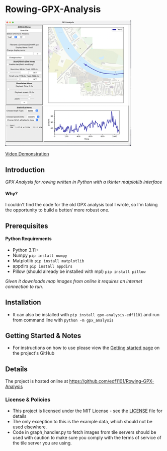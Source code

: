 # Rowing-GPX-Analysis

<img src="readme_images/total.png" alt="drawing" width="400"/>

[Video Demonstration](https://youtu.be/zElEyXIQTWE)


## Introduction
_GPX Analysis for rowing written in Python with a tkinter matplotlib interface_
#### Why?
I couldn't find the code for the old GPX analysis tool I wrote, so I'm taking the
opportunity to build a better/ more robust one.

## Prerequisites
#### Python Requirements
- Python 3.11+
- Numpy ```pip install numpy```
- Matplotlib ```pip install matplotlib```
- appdirs ```pip install appdirs```
- Pillow (should already be installed with mpl) ```pip install pillow```

_Given it downloads map images from online it requires an internet connection to run._

## Installation
- It can also be installed with ```pip install gpx-analysis-edf1101``` and run from command line with ```python -m gpx_analysis``` 
## Getting Started & Notes
- For instructions on how to use please view the [Getting started page](Getting_started.md) on the project's GitHub

## Details
The project is hosted online at https://github.com/edf1101/Rowing-GPX-Analysis

### License & Policies
- This project is licensed under the MIT License - see the [LICENSE](LICENSE) file for details
- The only exception to this is the example data, which should not be used elsewhere.
- Code in graph_handler.py to fetch images from tile servers should be used with caution to make sure you comply with the
terms of service of the tile server you are using.

